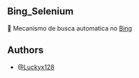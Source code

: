 
## Bing_Selenium

🔎 Mecanismo de busca automatica no [Bing](https://www.bing.com)


## Authors

- [@Luckyx128](https://www.github.com/octokatherine)

